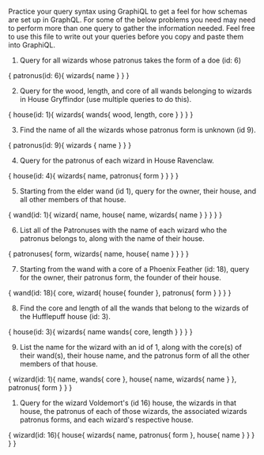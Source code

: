 Practice your query syntax using GraphiQL to get a feel for how schemas are set up in GraphQL. For some of the below problems you need may need to perform more than one query to gather the information needed. Feel free to use this file to write out your queries before you copy and paste them into GraphiQL.

1. Query for all wizards whose patronus takes the form of a doe (id: 6)

{
    patronus(id: 6){
        wizards{
            name
        }
    }
}

2. Query for the wood, length, and core of all wands belonging to wizards in House Gryffindor (use multiple queries to do this).

{
  house(id: 1){
    wizards{
      wands{
        wood,
        length,
        core
      }
    }
  }
}

3. Find the name of all the wizards whose patronus form is unknown (id 9).

{
    patronus(id: 9){
        wizards {
            name
        }
    }
}

4. Query for the patronus of each wizard in House Ravenclaw.

{
  house(id: 4){
    wizards{
      name,
      patronus{
        form
      }
    }
  }
}

5. Starting from the elder wand (id 1), query for the owner, their house, and all other members of that house.

{
    wand(id: 1){
        wizard{
            name,
            house{
                name,
                wizards{
                    name
                }
            }
        }
    }
}

6. List all of the Patronuses with the name of each wizard who the patronus belongs to, along with the name of their house.

{
  patronuses{
    form,
    wizards{
      name,
      house{
        name
      }
    }
  }
}

7. Starting from the wand with a core of a Phoenix Feather (id: 18), query for the owner, their patronus form, the founder of their house.

{
    wand(id: 18){
        core,
        wizard{
            house{
                founder
            },
            patronus{
                form
            }
        }
    }
}

8. Find the core and length of all the wands that belong to the wizards of the Hufflepuff house (id: 3).

{
  house(id: 3){
    wizards{
      name
      wands{
        core,
        length
      }
    }
  }
}

9.  List the name for the wizard with an id of 1, along with the core(s) of their wand(s), their house name, and the patronus form of all the other members of that house.

{
    wizard(id: 1){
        name,
        wands{
            core
        },
        house{
            name, 
            wizards{
                name
            }
        },
        patronus{
            form
        }
    }
}

1.  Query for the wizard Voldemort's (id 16) house, the wizards in that house, the patronus of each of those wizards, the associated wizards patronus forms, and each wizard's respective house.

{
  wizard(id: 16){
    house{
      wizards{
        name,
        patronus{
          form
        },
        house{
          name
        }
      }
    }
  }
}

